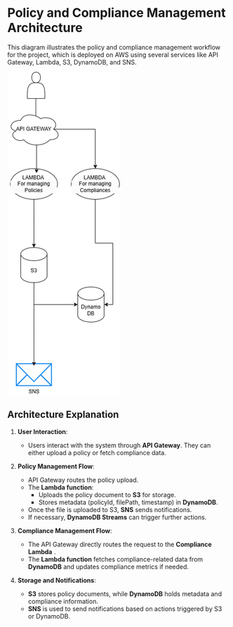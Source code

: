 # Policy and Compliance Management Architecture

This diagram illustrates the policy and compliance management workflow for the project, which is deployed on AWS using several services like API Gateway, Lambda, S3, DynamoDB, and SNS.

![Policy and Compliance Management Diagram](./images/Untitled%20Diagram.drawio.png)

## Architecture Explanation

1. **User Interaction**: 
   - Users interact with the system through **API Gateway**. They can either upload a policy or fetch compliance data.

2. **Policy Management Flow**: 
   - API Gateway routes the policy upload.
   - The **Lambda function**:
     - Uploads the policy document to **S3** for storage.
     - Stores metadata (policyId, filePath, timestamp) in **DynamoDB**.
   - Once the file is uploaded to S3, **SNS** sends notifications.
   - If necessary, **DynamoDB Streams** can trigger further actions.

3. **Compliance Management Flow**: 
   - The API Gateway directly routes the request to the **Compliance Lambda** .
   - The **Lambda function** fetches compliance-related data from **DynamoDB** and updates compliance metrics if needed.

4. **Storage and Notifications**:
   - **S3** stores policy documents, while **DynamoDB** holds metadata and compliance information.
   - **SNS** is used to send notifications based on actions triggered by S3 or DynamoDB.
